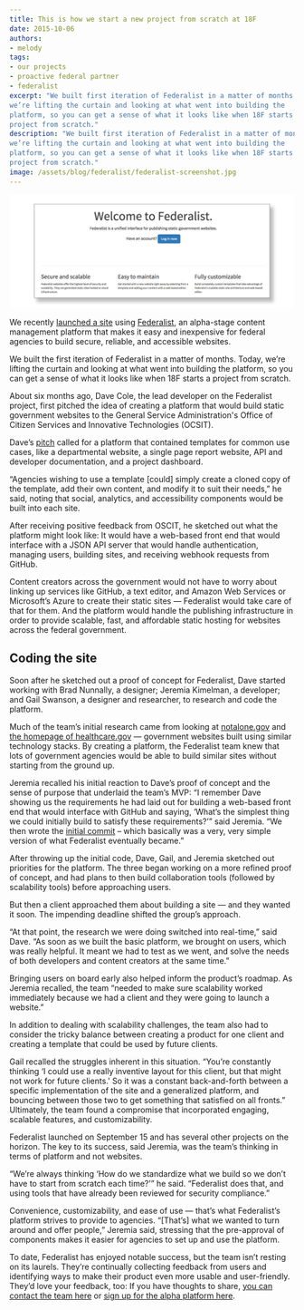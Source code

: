 ```yaml
---
title: This is how we start a new project from scratch at 18F
date: 2015-10-06
authors:
- melody
tags:
- our projects
- proactive federal partner
- federalist
excerpt: "We built first iteration of Federalist in a matter of months. Today,
we’re lifting the curtain and looking at what went into building the
platform, so you can get a sense of what it looks like when 18F starts a
project from scratch."
description: "We built first iteration of Federalist in a matter of months. Today,
we’re lifting the curtain and looking at what went into building the
platform, so you can get a sense of what it looks like when 18F starts a
project from scratch."
image: /assets/blog/federalist/federalist-screenshot.jpg
---
```


![A screenshot of the Federalist homepage](/assets/blog/federalist/federalist-screenshot.jpg)

We recently [launched a
site](https://18f.gsa.gov/2015/09/15/federalist-platform-launch/) using
[Federalist](https://federalist.18f.gov/), an
alpha-stage content management
platform that makes it easy and inexpensive for federal agencies to
build secure, reliable, and accessible websites.

We built the first iteration of Federalist in a matter of months. Today,
we’re lifting the curtain and looking at what went into building the
platform, so you can get a sense of what it looks like when 18F starts a
project from scratch.

About six months ago, Dave Cole,
the lead developer on the Federalist project, first pitched the idea of
creating a platform that would build static government websites to the
General Service Administration's Office of Citizen Services and
Innovative Technologies (OCSIT).

Dave’s [pitch](https://github.com/18F/federalist/blob/master/README.md#initial-proposal) called for a platform that contained templates for common use cases,
like a departmental website, a single page report website, API and
developer documentation, and a project dashboard.

“Agencies wishing to use a template [could] simply create a cloned copy
of the template, add their own content, and modify it to suit their
needs,” he said, noting that social, analytics, and accessibility
components would be built into each site.

After receiving positive feedback from OSCIT, he sketched out what the
platform might look like: It would have a web-based front end that would
interface with a JSON API server that would handle authentication,
managing users, building sites, and receiving webhook requests from
GitHub.

Content creators across the government would not have to worry about
linking up services like GitHub, a text editor, and Amazon Web Services
or Microsoft’s Azure to create their static sites — Federalist would
take care of that for them. And the platform would handle the publishing
infrastructure in order to provide scalable, fast, and affordable static
hosting for websites across the federal government.

## Coding the site

Soon after he sketched out a proof of concept for Federalist, Dave
started working with Brad Nunnally, a designer; Jeremia Kimelman, a
developer; and Gail Swanson, a designer and researcher, to research and
code the platform.

Much of the team’s initial research came from looking at
[notalone.gov](https://18f.gsa.gov/2014/05/09/a-few-notes-on-notalone-gov/)
and [the homepage of healthcare.gov](http://www.digitalgov.gov/2013/05/01/new-healthcare-gov-is-open-cms-free/) —
government websites built using similar technology stacks. By creating a
platform, the Federalist team knew that lots of government agencies
would be able to build similar sites without starting from the ground
up.

Jeremia recalled his initial reaction to Dave’s proof of concept and the
sense of purpose that underlaid the team’s MVP: “I remember Dave showing
us the requirements he had laid out for building a web-based front end
that would interface with GitHub and saying, ‘What’s the simplest thing
we could initially build to satisfy these requirements?’” said Jeremia.
“We then wrote the [initial
commit](https://github.com/18F/federalist/tree/6ad14fec13826778d20a2046bdf2e41b36bec660)
– which basically was a very, very simple version of what Federalist
eventually became.”

After throwing up the initial code, Dave, Gail, and Jeremia sketched out
priorities for the platform. The three began working on a more refined
proof of concept, and had plans to then build collaboration tools
(followed by scalability tools) before approaching users.

But then a client approached them about building a site — and they
wanted it soon. The impending deadline shifted the group’s approach.

“At that point, the research we were doing switched into real-time,”
said Dave. “As soon as we built the basic platform, we brought on users,
which was really helpful. It meant we had to test as we went, and solve
the needs of both developers and content creators at the same time.”

Bringing users on board early also helped inform the product’s roadmap.
As Jeremia recalled, the team “needed to make sure scalability worked
immediately because we had a client and they were going to launch a
website.”

In addition to dealing with scalability challenges, the team also had to
consider the tricky balance between creating a product for one client
and creating a template that could be used by future clients.

Gail recalled the struggles inherent in this situation. “You’re constantly
thinking ‘I could use a really inventive layout for this client, but
that might not work for future clients.' So it was a constant
back-and-forth between a specific implementation of the site and a
generalized platform, and bouncing between those two to get something
that satisfied on all fronts.” Ultimately, the team found a compromise
that incorporated engaging, scalable features, and customizability.

Federalist launched on September 15 and has several other projects on
the horizon. The key to its success, said Jeremia, was the team’s
thinking in terms of platform and not websites.

“We’re always thinking ‘How do we standardize what we build so we don’t
have to start from scratch each time?’” he said. “Federalist does that,
and using tools that have already been reviewed for security
compliance.”

Convenience, customizability, and ease of use — that’s what Federalist’s
platform strives to provide to agencies. “[That’s] what we wanted to
turn around and offer people,” Jeremia said, stressing that the
pre-approval of components makes it easier for agencies to set up and
use the platform.

To date, Federalist has enjoyed notable success, but the team isn’t
resting on its laurels. They’re continually collecting feedback from
users and identifying ways to make their product even more usable and
user-friendly. They’d love your feedback, too: If you have thoughts to
share, [you can contact the team
here](https://github.com/18f/federalist/issues) or [sign up for the
alpha platform
here](https://docs.google.com/forms/d/1iB8aW7c9r1QH3s8XElQCrnXRGjAiPUYpWG1CMeEqGIo/viewform).
